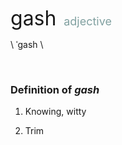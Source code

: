 <p><span style="font-size: xx-large;"><emph>gash</emph></span>&nbsp;&nbsp;&nbsp;<span style="font-size:large; color: #80a0a0">adjective</span></p>

\ ˈgash  \

</br>

### Definition of _gash_

1. Knowing, witty
    
2. Trim